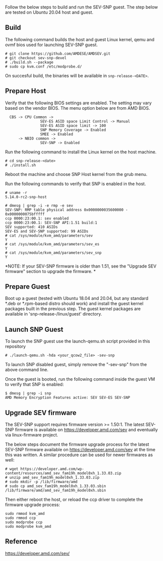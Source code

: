 Follow the below steps to build and run the SEV-SNP guest. The step below are tested on Ubuntu 20.04 host and guest.

## Build

The following command builds the host and guest Linux kernel, qemu and ovmf bios used for launching SEV-SNP guest.

````
# git clone https://github.com/AMDESE/AMDSEV.git
# git checkout sev-snp-devel
# ./build.sh --package
# sudo cp kvm.conf /etc/modprobe.d/
````
On succesful build, the binaries will be available in `snp-release-<DATE>`.

## Prepare Host

Verify that the following BIOS settings are enabled. The setting may vary based on the vendor BIOS. The menu option below are from AMD BIOS.
  
```
  CBS -> CPU Common ->
                SEV-ES ASID space Limit Control -> Manual
                SEV-ES ASID space limit -> 100
                SNP Memory Coverage -> Enabled 
                SMEE -> Enabled
      -> NBIO common ->
                SEV-SNP -> Enabled
```
  
Run the following command to install the Linux kernel on the host machine.

```
# cd snp-release-<date>
# ./install.sh
```

Reboot the machine and choose SNP Host kernel from the grub menu.

Run the following commands to verify that SNP is enabled in the host.

````
# uname -r
5.14.0-rc2-snp-host

# dmesg | grep -i -e rmp -e sev
SEV-SNP: RMP table physical address 0x0000000035600000 - 0x0000000075bfffff
ccp 0000:23:00.1: sev enabled
ccp 0000:23:00.1: SEV-SNP API:1.51 build:1
SEV supported: 410 ASIDs
SEV-ES and SEV-SNP supported: 99 ASIDs
# cat /sys/module/kvm_amd/parameters/sev
Y
# cat /sys/module/kvm_amd/parameters/sev_es 
Y
# cat /sys/module/kvm_amd/parameters/sev_snp 
Y

````
  
*NOTE: If your SEV-SNP firmware is older than 1.51, see the "Upgrade SEV firmware" section to upgrade the firmware. *
  
## Prepare Guest

Boot up a guest (tested with Ubuntu 18.04 and 20.04, but any standard *.deb or *.rpm-based distro should work) and install the guest kernel packages built in the previous step. The guest kernel packages are available in 'snp-release-<DATE>/linux/guest' directory.

## Launch SNP Guest

To launch the SNP guest use the launch-qemu.sh script provided in this repository

````
# ./launch-qemu.sh -hda <your_qcow2_file> -sev-snp
````

To launch SNP disabled guest, simply remove the "-sev-snp" from the above command line.

Once the guest is booted, run the following command inside the guest VM to verify that SNP is enabled:

````
$ dmesg | grep -i snp
AMD Memory Encryption Features active: SEV SEV-ES SEV-SNP
````

## Upgrade SEV firmware

The SEV-SNP support requires firmware version >= 1.50:1. The latest SEV-SNP firmware is available on https://developer.amd.com/sev and eventually via linux-firmware project.

The below steps document the firmware upgrade process for the latest SEV-SNP firmware available on https://developer.amd.com/sev at the time this was written. A similar procedure can be used for newer firmwares as well:

```
# wget https://developer.amd.com/wp-content/resources/amd_sev_fam19h_model0xh_1.33.03.zip
# unzip amd_sev_fam19h_model0xh_1.33.03.zip
# sudo mkdir -p /lib/firmware/amd
# sudo cp amd_sev_fam19h_model0xh_1.33.03.sbin /lib/firmware/amd/amd_sev_fam19h_model0xh.sbin
```
Then either reboot the host, or reload the ccp driver to complete the firmware upgrade process:

```
sudo rmmod kvm_amd
sudo rmmod ccp
sudo modprobe ccp
sudo modprobe kvm_amd
```


## Reference

https://developer.amd.com/sev/
